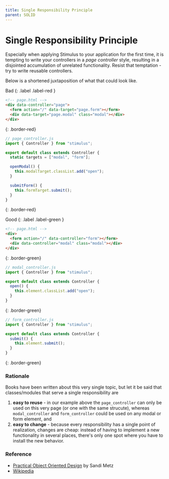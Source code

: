 ```yaml
---
title: Single Responsibility Principle
parent: SOLID
---
```


# Single Responsibility Principle

Especially when applying Stimulus to your application for the first time, it is tempting to write your controllers in a _page controller_ style, resulting in a disjointed accumulation of unrelated functionality. Resist that temptation - try to write reusable controllers.

Below is a shortened juxtaposition of what that could look like.

Bad
{: .label .label-red }

```html
<!-- page.html -->
<div data-controller="page">
  <form action="/" data-target="page.form"></form>
  <div data-target="page.modal" class="modal"></div>
</div> 
```
{: .border-red}

```js
// page_controller.js
import { Controller } from "stimulus";

export default class extends Controller {
  static targets = ["modal", "form"];

  openModal() {
    this.modalTarget.classList.add("open");
  }

  submitForm() {
    this.formTarget.submit();
  }
}
```
{: .border-red}

Good
{: .label .label-green }

```html
<!-- page.html -->
<div>
  <form action="/" data-controller="form"></form>
  <div data-controller="modal" class="modal"></div>
</div> 
```
{: .border-green}

```js
// modal_controller.js
import { Controller } from "stimulus";

export default class extends Controller {
  open() {
    this.element.classList.add("open");
  }
}
```
{: .border-green}

```js
// form_controller.js
import { Controller } from "stimulus";

export default class extends Controller {
  submit() {
    this.element.submit();
  }
}
```
{: .border-green}

### Rationale
Books have been written about this very single topic, but let it be said that classes/modules that serve a single responsibility are

1. **easy to reuse** - in our example above the `page_controller` can only be used on this very page (or one with the same strucute), whereas `modal_controller` and `form_controller` could be used on any modal or form element, and
2. **easy to change** - because every responsibility has a single point of realization, changes are cheap: instead of having to implement a new functionality in several places, there's only one spot where you have to install the new behavior.

### Reference
- [Practical Object Oriented Design](https://www.poodr.com/) by Sandi Metz
- [Wikipedia](https://en.wikipedia.org/wiki/Single_responsibility_principle)
